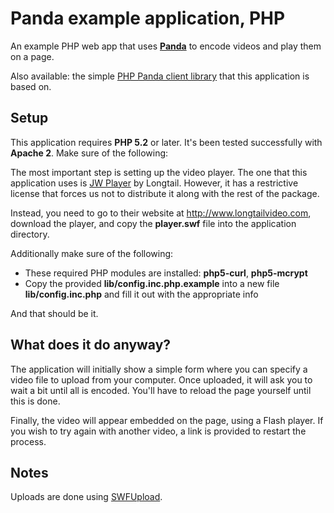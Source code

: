 Panda example application, PHP
==============================

An example PHP web app that uses [**Panda**](http://pandastream.com) to encode videos and play them on a page.

Also available: the simple [PHP Panda client library](http://github.com/newbamboo/panda_client_php) that this application is based on.


Setup
-----

This application requires **PHP 5.2** or later. It's been tested successfully with **Apache 2**. Make sure of the following:

The most important step is setting up the video player. The one that this application uses is [JW Player](http://www.longtailvideo.com/players/jw-flv-player/) by Longtail. However, it has a restrictive license that forces us not to distribute it along with the rest of the package.

Instead, you need to go to their website at http://www.longtailvideo.com, download the player, and copy the **player.swf** file into the application directory.

Additionally make sure of the following:

* These required PHP modules are installed: **php5-curl**, **php5-mcrypt**
* Copy the provided **lib/config.inc.php.example** into a new file **lib/config.inc.php** and fill it out with the appropriate info

And that should be it.


What does it do anyway?
-----------------------

The application will initially show a simple form where you can specify a video file to upload from your computer. Once uploaded, it will ask you to wait a bit until all is encoded. You'll have to reload the page yourself until this is done.

Finally, the video will appear embedded on the page, using a Flash player. If you wish to try again with another video, a link is provided to restart the process.


Notes
-----

Uploads are done using [SWFUpload](http://www.swfupload.org/).
